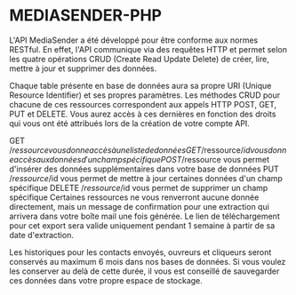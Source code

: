 MEDIASENDER-PHP
===========

L'API MediaSender a été développé pour être conforme aux normes RESTful. En effet, l'API communique via des requêtes HTTP et permet selon les quatre opérations CRUD (Create Read Update Delete) de créer, lire, mettre à jour et supprimer des données.

Chaque table présente en base de données aura sa propre URI (Unique Resource Identifier) et ses propres paramètres. Les méthodes CRUD pour chacune de ces ressources correspondent aux appels HTTP POST, GET, PUT et DELETE. Vous aurez accès à ces dernières en fonction des droits qui vous ont été attribués lors de la création de votre compte API.

GET /$ressource vous donne accès à une liste de données
GET /$ressource/$id vous donne accès aux données d'un champ spécifique
POST /$ressource vous permet d'insérer des données supplémentaires dans votre base de données
PUT /$ressource/$id vous permet de mettre à jour certaines données d'un champ spécifique
DELETE /$ressource/$id vous permet de supprimer un champ spécifique
Certaines ressources ne vous renverront aucune donnée directement, mais un message de confirmation pour une extraction qui arrivera dans votre boîte mail une fois générée. Le lien de téléchargement pour cet export sera valide uniquement pendant 1 semaine à partir de sa date d'extraction.

Les historiques pour les contacts envoyés, ouvreurs et cliqueurs seront conservés au maximum 6 mois dans nos bases de données. Si vous voulez les conserver au delà de cette durée, il vous est conseillé de sauvegarder ces données dans votre propre espace de stockage.